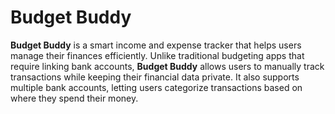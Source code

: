 # Budget Buddy

**Budget Buddy** is a smart income and expense tracker that helps users manage their finances efficiently. Unlike traditional budgeting apps that require linking bank accounts, **Budget Buddy** allows users to manually track transactions while keeping their financial data private. It also supports multiple bank accounts, letting users categorize transactions based on where they spend their money.

